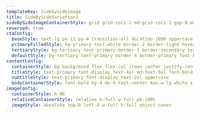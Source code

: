 ```yaml
---
templateKey: sidebysideimage
title: SideBySideVariation1
sideBySideImageContainerStyle: grid grid-cols-1 md:grid-cols-2 gap-0 md:py-30 p-0 bg-tertiary md:gap-8 md:px-4 md:my-8
reversed: true
ctaConfig:
  baseStyle: text-lg px-12 py-4 transition-all duration-1000 uppercase font-body
  primaryFilledStyle: bg-primary text-white border-2 border-light hover:text-primary  hover:text-white
  tertiaryStyle: bg-tertiary text-primary border-2 border-secondary text-dark hover:bg-secondary  hover:text-dark px-8 py-2
  defaultStyle: bg-tertiary text-primary border-4 border-primary font-bold text-dark hover:bg-primary  hover:text-tertiary ease-in-out duration-500
contentConfig:
  containerStyle: bg-background flex flex-col items-center justify-center py-24 px-8
  titleStyle: text-primary font-display text-4xl md:text-5xl font-bold uppercase
  subtitleStyle: text-primary font-display text-2xl uppercase
  bodyContainerStyle: font-bold my-4 mb-4 text-center max-w-lg white-sideby text-gray-800
imageConfig:
  containerStyle: h-96
  relativeContainerStyle: relative h-full w-full pb-100%
  imageStyle: absolute top-0 left-0 w-full h-full object-cover
---
```

